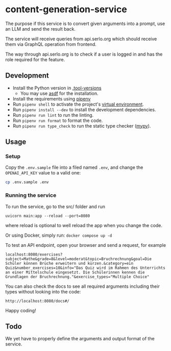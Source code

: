 # content-generation-service

The purpose if this service is to convert given arguments into a prompt, use an LLM and send the result back.

The service will receive queries from api.serlo.org which should receive them via GraphQL operation from frontend. 

The way through api.serlo.org is to check if a user is logged in and has the role required for the feature.

## Development

* Install the Python version in [.tool-versions](.tool-versions)
    * You may use [asdf](https://asdf-vm.com/) for the installation.
* Install the requirements using [pipenv](https://pipenv.pypa.io/en/latest/installation/#installing-pipenv)
* Run `pipenv shell` to activate the project's [virtual environment](https://docs.python.org/3/library/venv.html). 
* Run `pipenv install --dev` to install the development dependencies.
* Run `pipenv run lint` to run the linting.
* Run `pipenv run format` to format the code.
* Run `pipenv run type_check` to run the static type checker ([mypy](https://github.com/python/mypy)).


## Usage 

### Setup 

Copy the `.env.sample` file into a filed named `.env`, and change the `OPENAI_API_KEY` value to a valid one: 
```bash
cp .env.sample .env
```

### Running the service

To run the service, go to the src/ folder and run
```
uvicorn main:app --reload --port=8080
```
where reload is optional to well reload the app when you change the code.

Or using Docker, simply run: `docker compose up -d`

To test an API endpoint, open your browser and send a request, for example
```
localhost:8080/exercises?subject=Mathe&grade=8&level=moderat&topic=Bruchrechnung&goal=Die Schüler können Brüche erweitern und kürzen.&category=ein Quiz&number_exercises=10&info="Das Quiz wird im Rahmen des Unterrichts an einer Mittelschule eingesetzt. Die Schülerinnen kennen die Grundlagen der Bruchrechnung."&exercise_types="Multiple Choice"
```
You can also check the docs to see all required arguments including their types without looking into the code:
```
http://localhost:8080/docs#/
```
Happy coding!

## Todo

We yet have to properly define the arguments and output format of the service.
